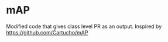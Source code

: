 # mAP
Modified code that gives class level PR as an output. Inspired by https://github.com/Cartucho/mAP
